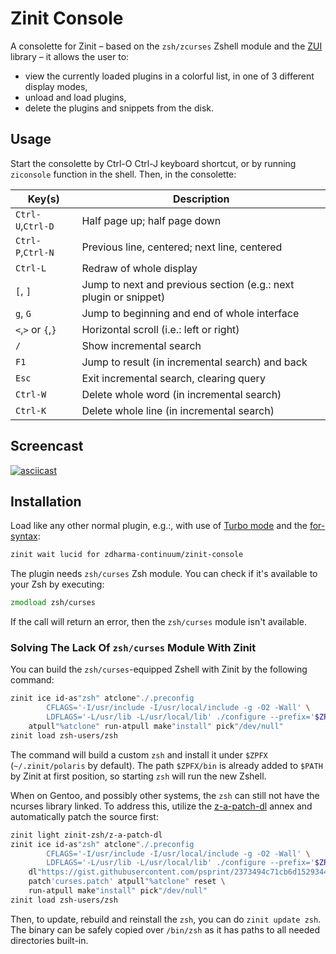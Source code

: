 # Zinit Console

A consolette for Zinit – based on the `zsh/zcurses` Zshell module and the
[ZUI](https://github.com/zdharma-continuum/zui) library – it allows the user to:

- view the currently loaded plugins in a colorful list, in one of 3 different
  display modes,
- unload and load plugins,
- delete the plugins and snippets from the disk.

## Usage

Start the consolette by Ctrl-O Ctrl-J keyboard shortcut, or by running
`ziconsole` function in the shell. Then, in the consolette:

| Key(s) | Description |
|--------|-------------|
| `Ctrl-U`,`Ctrl-D` | Half page up; half page down                             |
| `Ctrl-P`,`Ctrl-N` | Previous line, centered; next line, centered             |
| `Ctrl-L` | Redraw of whole display                                           |
| `[`, `]` | Jump to next and previous section (e.g.: next plugin or snippet)  |
| `g`, `G` | Jump to beginning and end of whole interface                      |
| `<`,`>` or `{`,`}` | Horizontal scroll (i.e.: left or right)                 |
| `/`      | Show incremental search                                           |
| `F1`     | Jump to result (in incremental search) and back                   |
| `Esc`    | Exit incremental search, clearing query                           |
| `Ctrl-W` | Delete whole word (in incremental search)                         |
| `Ctrl-K` | Delete whole line (in incremental search)                         |

## Screencast

[![asciicast](https://asciinema.org/a/272994.svg)](https://asciinema.org/a/272994)

## Installation

Load like any other normal plugin, e.g.:, with use of [Turbo
mode](https://zdharma-continuum.github.io/zinit/wiki/INTRODUCTION/#turbo_mode_zsh_62_53) and the
[for-syntax](https://zdharma-continuum.github.io/zinit/wiki/For-Syntax/):

```zsh
zinit wait lucid for zdharma-continuum/zinit-console
```

The plugin needs `zsh/curses` Zsh module. You can check if it's available to
your Zsh by executing:

```zsh
zmodload zsh/curses
```

If the call will return an error, then the `zsh/curses` module isn't available.

### Solving The Lack Of `zsh/curses` Module With Zinit

You can build the `zsh/curses`-equipped Zshell with Zinit by the following
command:

```zsh
zinit ice id-as"zsh" atclone"./.preconfig
        CFLAGS='-I/usr/include -I/usr/local/include -g -O2 -Wall' \
        LDFLAGS='-L/usr/lib -L/usr/local/lib' ./configure --prefix='$ZPFX'" \
    atpull"%atclone" run-atpull make"install" pick"/dev/null"
zinit load zsh-users/zsh
```

The command will build a custom `zsh` and install it under `$ZPFX`
(`~/.zinit/polaris` by default). The path `$ZPFX/bin` is already added to
`$PATH` by Zinit at first position, so starting `zsh` will run the new Zshell.

When on Gentoo, and possibly other systems, the `zsh` can still not have the
ncurses library linked. To address this, utilize the
[z-a-patch-dl](https://github.com/zinit-zsh/z-a-patch-dl) annex and
automatically patch the source first:

```zsh
zinit light zinit-zsh/z-a-patch-dl
zinit ice id-as"zsh" atclone"./.preconfig
        CFLAGS='-I/usr/include -I/usr/local/include -g -O2 -Wall' \
        LDFLAGS='-L/usr/lib -L/usr/local/lib' ./configure --prefix='$ZPFX'" \
    dl"https://gist.githubusercontent.com/psprint/2373494c71cb6d1529344a2ed1a64b03/raw -> curses.patch" \
    patch'curses.patch' atpull"%atclone" reset \
    run-atpull make"install" pick"/dev/null"
zinit load zsh-users/zsh
```

Then, to update, rebuild and reinstall the `zsh`, you can do `zinit update
zsh`. The binary can be safely copied over `/bin/zsh` as it has paths to all
needed directories built-in.

<!-- vim:set ft=markdown tw=80 fo+=an1 autoindent: -->
